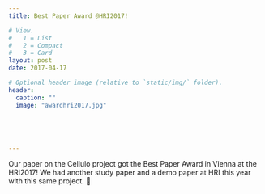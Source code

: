 ```yaml
---
title: Best Paper Award @HRI2017!

# View.
#   1 = List
#   2 = Compact
#   3 = Card
layout: post
date: 2017-04-17

# Optional header image (relative to `static/img/` folder).
header:
  caption: ""
  image: "awardhri2017.jpg"
  




---
```

Our paper on the Cellulo project got the Best Paper Award in Vienna at the HRI2017!
We had another study paper and a demo paper at HRI this year with this same project. 🙂


